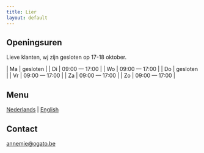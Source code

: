 ```yaml
---
title: Lier
layout: default
---
```


## Openingsuren

Lieve klanten, wj zijn gesloten op 17-18 oktober.

| Ma | gesloten |
| Di | 09:00 &mdash; 17:00 |
| Wo | 09:00 &mdash; 17:00 |
| Do | gesloten |
| Vr | 09:00 &mdash; 17:00 |
| Za | 09:00 &mdash; 17:00 |
| Zo | 09:00 &mdash; 17:00 |

## Menu

[Nederlands](/menu/Menu2_20231010.pdf) | [English](/menu/Menu2_20231010_en.pdf)

## Contact

[annemie@ogato.be](mailto:annemie@ogato.be)
